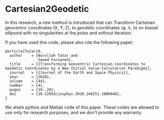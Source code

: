 # Cartesian2Geodetic
In this research, a new method is introduced that can Transform Cartesian geocentric coordinates (X, Y, Z), to geodetic coordinates (φ, λ, h) on biaxial ellipsoid with no singularities at the poles and without iteration.

If you have used this code, please also cite the following paper:
```
@article{Tatar19,
  author    = {Nurollah Tatar and
               Saeed Farzaneh},
  title     = {{Transforming Geocentric Cartesian Coordinates to Geodetic Coordinates by a New Initial Value Calculation Paradigm}},
  journal   = {{Journal of the Earth and Space Physics}},
  year      = {2018},
  volume    = {44},
  number    = {4},
  pages     = {19--28},
  doi       = {10.22059/jesphys.2018.246251.1006946},
}
```


We share python and Matlab code of this paper. These codes are allowed to use only for research purposes, and we don't provide any warranty.

